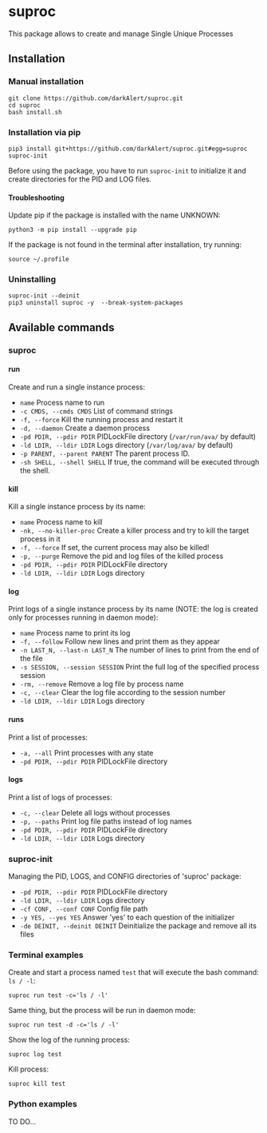 # suproc
This package allows to create and manage Single Unique Processes

## Installation
### Manual installation
```
git clone https://github.com/darkAlert/suproc.git
cd suproc
bash install.sh
```

### Installation via pip
```
pip3 install git+https://github.com/darkAlert/suproc.git#egg=suproc
suproc-init
```
Before using the package, you have to run `suproc-init` to initialize it and create directories for the PID and LOG files.

#### Troubleshooting
Update pip if the package is installed with the name UNKNOWN:
```
python3 -m pip install --upgrade pip
```
If the package is not found in the terminal after installation, try running:
```
source ~/.profile
```

### Uninstalling
```
suproc-init --deinit
pip3 uninstall suproc -y  --break-system-packages
```

## Available commands
### suproc
#### run
Create and run a single instance process:
- `name`                       Process name to run
- `-c CMDS, --cmds CMDS`       List of command strings
- `-f, --force`                Kill the running process and restart it
- `-d, --daemon`               Create a daemon process
- `-pd PDIR, --pdir PDIR`      PIDLockFile directory (`/var/run/ava/` by default)
- `-ld LDIR, --ldir LDIR`      Logs directory (`/var/log/ava/` by default)
- `-p PARENT, --parent PARENT` The parent process ID.
- `-sh SHELL, --shell SHELL`   If true, the command will be executed through the shell.

#### kill
Kill a single instance process by its name:
- `name`                  Process name to kill
- `-nk, --no-killer-proc` Create a killer process and try to kill the target process in it
- `-f, --force`           If set, the current process may also be killed!
- `-p, --purge`           Remove the pid and log files of the killed process
- `-pd PDIR, --pdir PDIR` PIDLockFile directory
- `-ld LDIR, --ldir LDIR` Logs directory

#### log
Print logs of a single instance process by its name (NOTE: the log is created only for processes running in daemon mode):
- `name`                          Process name to print its log
- `-f, --follow`                  Follow new lines and print them as they appear
- `-n LAST_N, --last-n LAST_N`    The number of lines to print from the end of the file
- `-s SESSION, --session SESSION` Print the full log of the specified process session
- `-rm, --remove`                 Remove a log file by process name
- `-c, --clear`                   Clear the log file according to the session number
- `-ld LDIR, --ldir LDIR`         Logs directory   

#### runs
Print a list of processes:
- `-a, --all`             Print processes with any state
- `-pd PDIR, --pdir PDIR` PIDLockFile directory

#### logs
Print a list of logs of processes:
- `-c, --clear`           Delete all logs without processes
- `-p, --paths`           Print log file paths instead of log names
- `-pd PDIR, --pdir PDIR` PIDLockFile directory
- `-ld LDIR, --ldir LDIR` Logs directory 

### suproc-init
Managing the PID, LOGS, and CONFIG directories of 'suproc' package:
- `-pd PDIR, --pdir PDIR`       PIDLockFile directory
- `-ld LDIR, --ldir LDIR`       Logs directory
- `-cf CONF, --conf CONF`       Config file path 
- `-y YES, --yes YES`           Answer 'yes' to each question of the initializer
- `-de DEINIT, --deinit DEINIT` Deinitialize the package and remove all its files


### Terminal examples
Create and start a process named `test` that will execute the bash command: `ls / -l`:
```
suproc run test -c='ls / -l'
```

Same thing, but the process will be run in daemon mode:
```
suproc run test -d -c='ls / -l'
```

Show the log of the running process:
```
suproc log test
```

Kill process:
```
suproc kill test
```

### Python examples
TO DO...